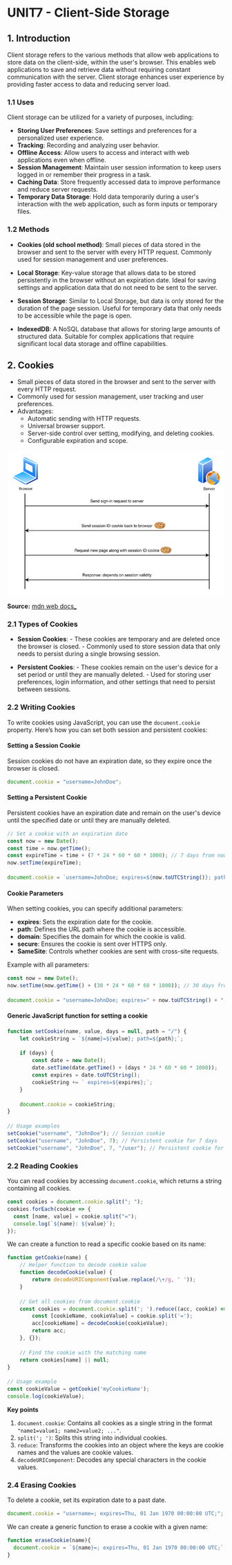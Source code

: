 # **UNIT7 - Client-Side Storage**

## 1. **Introduction**

Client storage refers to the various methods that allow web applications to store data on the client-side, within the user's browser. This enables web applications to save and retrieve data without requiring constant communication with the server. Client storage enhances user experience by providing faster access to data and reducing server load.

### 1.1 **Uses**

Client storage can be utilized for a variety of purposes, including:

- **Storing User Preferences**: Save settings and preferences for a personalized user experience.
- **Tracking**: Recording and analyzing user behavior.
- **Offline Access**: Allow users to access and interact with web applications even when offline.
- **Session Management**: Maintain user session information to keep users logged in or remember their progress in a task.
- **Caching Data**: Store frequently accessed data to improve performance and reduce server requests.
- **Temporary Data Storage**: Hold data temporarily during a user's interaction with the web application, such as form inputs or temporary files.

### 1.2 **Methods**

- **Cookies (old school method)**: Small pieces of data stored in the browser and sent to the server with every HTTP request. Commonly used for session management and user preferences.

- **Local Storage**: Key-value storage that allows data to be stored persistently in the browser without an expiration date. Ideal for saving settings and application data that do not need to be sent to the server.

- **Session Storage**: Similar to Local Storage, but data is only stored for the duration of the page session. Useful for temporary data that only needs to be accessible while the page is open.

- **IndexedDB**: A NoSQL database that allows for storing large amounts of structured data. Suitable for complex applications that require significant local data storage and offline capabilities.



## 2. **Cookies**

- Small pieces of data stored in the browser and sent to the server with every HTTP request. 
- Commonly used for session management, user tracking and user preferences.
- Advantages:
    - Automatic sending with HTTP requests.
    - Universal browser support.
    - Server-side control over setting, modifying, and deleting cookies.
    - Configurable expiration and scope.

![Cookie example](img/cookie-basic-example.png)

**Source:** [mdn web docs_](https://developer.mozilla.org/en-US/docs/Web/HTTP/Cookies)

### 2.1 **Types of Cookies**

- **Session Cookies**:
      - These cookies are temporary and are deleted once the browser is closed.
      - Commonly used to store session data that only needs to persist during a single browsing session.

- **Persistent Cookies**:
      - These cookies remain on the user's device for a set period or until they are manually deleted.
      - Used for storing user preferences, login information, and other settings that need to persist between sessions.

### 2.2 **Writing Cookies**

To write cookies using JavaScript, you can use the `document.cookie` property. Here’s how you can set both session and persistent cookies:

#### Setting a Session Cookie

Session cookies do not have an expiration date, so they expire once the browser is closed.

```js
document.cookie = "username=JohnDoe";
```

#### Setting a Persistent Cookie

Persistent cookies have an expiration date and remain on the user's device until the specified date or until they are manually deleted.

```js
// Set a cookie with an expiration date
const now = new Date();
const time = now.getTime();
const expireTime = time + (7 * 24 * 60 * 60 * 1000); // 7 days from now
now.setTime(expireTime);

document.cookie = `username=JohnDoe; expires=${now.toUTCString()}; path=/`;
```

#### Cookie Parameters

When setting cookies, you can specify additional parameters:

- **expires**: Sets the expiration date for the cookie.
- **path**: Defines the URL path where the cookie is accessible.
- **domain**: Specifies the domain for which the cookie is valid.
- **secure**: Ensures the cookie is sent over HTTPS only.
- **SameSite**: Controls whether cookies are sent with cross-site requests.

Example with all parameters:

```js
const now = new Date();
now.setTime(now.getTime() + (30 * 24 * 60 * 60 * 1000)); // 30 days from now

document.cookie = "username=JohnDoe; expires=" + now.toUTCString() + "; path=/; domain=example.com; secure; SameSite=Strict";
```


#### Generic JavaScript function for setting a cookie

```js
function setCookie(name, value, days = null, path = "/") {
    let cookieString = `${name}=${value}; path=${path};`;
    
    if (days) {
        const date = new Date();
        date.setTime(date.getTime() + (days * 24 * 60 * 60 * 1000));
        const expires = date.toUTCString();
        cookieString += ` expires=${expires};`;
    }
    
    document.cookie = cookieString;
}

// Usage examples
setCookie("username", "JohnDoe"); // Session cookie
setCookie("username", "JohnDoe", 7); // Persistent cookie for 7 days
setCookie("username", "JohnDoe", 7, "/user"); // Persistent cookie for 7 days with path /user

```


### 2.2 **Reading Cookies**

You can read cookies by accessing `document.cookie`, which returns a string containing all cookies.

```js
const cookies = document.cookie.split("; ");
cookies.forEach(cookie => {
  const [name, value] = cookie.split("=");
  console.log(`${name}: ${value}`);
});
```

We can create a function to read a specific cookie based on its name:

```js
function getCookie(name) {
    // Helper function to decode cookie value
    function decodeCookie(value) {
        return decodeURIComponent(value.replace(/\+/g, ' '));
    }

    // Get all cookies from document.cookie
    const cookies = document.cookie.split('; ').reduce((acc, cookie) => {
        const [cookieName, cookieValue] = cookie.split('=');
        acc[cookieName] = decodeCookie(cookieValue);
        return acc;
    }, {});

    // Find the cookie with the matching name
    return cookies[name] || null;
}

// Usage example
const cookieValue = getCookie('myCookieName');
console.log(cookieValue);
```

**Key points**

1. `document.cookie`: Contains all cookies as a single string in the format `"name1=value1; name2=value2; ..."`.
2. `split('; ')`: Splits this string into individual cookies.
3. `reduce`: Transforms the cookies into an object where the keys are cookie names and the values are cookie values.
4. `decodeURIComponent`: Decodes any special characters in the cookie values.



### 2.4 **Erasing Cookies**

To delete a cookie, set its expiration date to a past date.

```js
document.cookie = "username=; expires=Thu, 01 Jan 1970 00:00:00 UTC;";
```

We can create a generic function to erase a cookie with a given name:

```js
function eraseCookie(name){
  document.cookie = `${name}=; expires=Thu, 01 Jan 1970 00:00:00 UTC;`;
}
```
